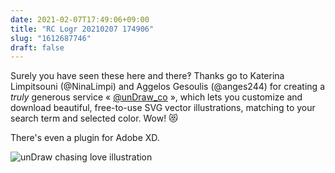 ```yaml
---
date: 2021-02-07T17:49:06+09:00
title: "RC Logr 20210207 174906"
slug: "1612687746"
draft: false
---
```


Surely you have seen these here and there‽ Thanks go to Katerina Limpitsouni (@NinaLimpi) and Aggelos Gesoulis (@anges244) for creating a _truly_ generous service « [@unDraw_co](https://undraw.co/illustrations) », which lets you customize and download beautiful, free-to-use SVG vector illustrations, matching to your search term and selected color. Wow! 😻

There's even a plugin for Adobe XD. 

![unDraw chasing love illustration](/img/undraw_chasing_love_3v98.svg)
